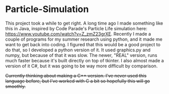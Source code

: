 # Particle-Simulation
This project took a while to get right. A long time ago I made something like this in Java, inspired by Code Parade's Particle Life simulation here: https://www.youtube.com/watch?v=Z_zmZ23grXE. Recently I made a couple of programs for my summer research using python, and it made me want to get back into coding. I figured that this would be a good project to do that, so I developed a python version of it. It used graphics.py and numpy, but because of that it was slow. The newer, "REAL" version, runs much faster because it's built directly on top of tkinter. I also almost made a version of it C#, but it was going to be way more difficult by comparison. 

~~Currently thinking about making a C++ version. I've never used this language before, but I've worked with C a bit so hopefully this will go smoothly.~~
